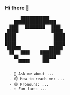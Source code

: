 ### Hi there 👋
                                    
                                    
                                    
           █████████████            
        ███████████████████         
      ████   █████████   ████       
     █████               █████      
    █████                 █████     
    █████                 █████     
    █████                 █████     
     ██████             ██████      
      ██   ████     █████████       
        ██           ██████         
          █████      ███            
                                    
          
      - 💬 Ask me about ...
      - 📫 How to reach me: ...
      - 😄 Pronouns: ...
      - ⚡ Fun fact: ...                       
                                    
                                    
                                    
                                    







<!--
**FranciscoQV117/FranciscoQv117** is a ✨ _special_ ✨ repository because its `README.md` (this file) appears on your GitHub profile.

Here are some ideas to get you started:

- 🔭 I’m currently working on ...
- 🌱 I’m currently learning ...
- 👯 I’m looking to collaborate on ...
- 🤔 I’m looking for help with ...
- 💬 Ask me about ...
- 📫 How to reach me: ...
- 😄 Pronouns: ...
- ⚡ Fun fact: ...
-->
